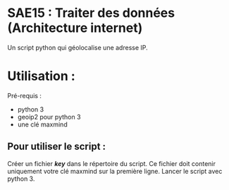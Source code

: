 # SAE15 : Traiter des données (Architecture internet)

Un script python qui géolocalise une adresse IP.

# Utilisation :
Pré-requis :
- python 3
- geoip2 pour python 3
- une clé maxmind

## Pour utiliser le script :
Créer un fichier ***key*** dans le répertoire du script. Ce fichier doit contenir uniquement votre clé maxmind sur la première ligne.
Lancer le script avec python 3.
